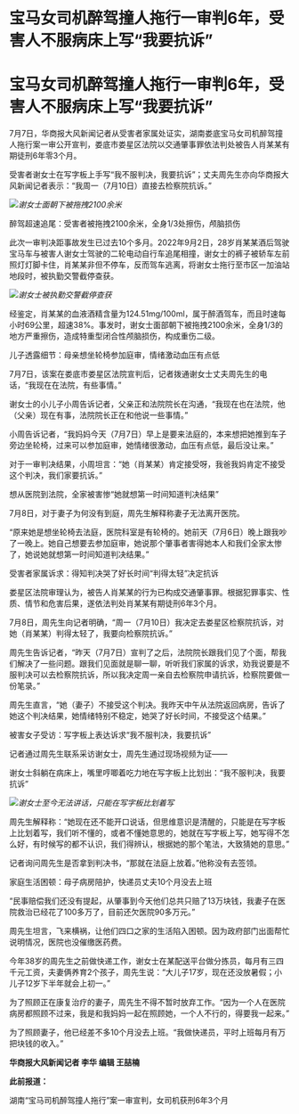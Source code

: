 # 宝马女司机醉驾撞人拖行一审判6年，受害人不服病床上写“我要抗诉”

# 宝马女司机醉驾撞人拖行一审判6年，受害人不服病床上写“我要抗诉”

7月7日，华商报大风新闻记者从受害者家属处证实，湖南娄底宝马女司机醉驾撞人拖行案一审公开宣判，娄底市娄星区法院以交通肇事罪依法判处被告人肖某某有期徒刑6年零3个月。

受害者谢女士在写字板上手写“我不服判决，我要抗诉”；丈夫周先生亦向华商报大风新闻记者表示：“我周一（7月10日）直接去检察院抗诉。”

![](https://inews.gtimg.com/om_bt/OmLClT5xPSsr_pvHjkGZLKWcGRG9P3XNt9RIucS9zJRukAA/1000)_谢女士面朝下被拖拽2100余米_

醉驾超速追尾：受害者被拖拽2100余米，全身1/3处擦伤，颅脑损伤

此次一审判决距事故发生已过去10个多月。2022年9月2日，28岁肖某某酒后驾驶宝马车与被害人谢女士驾驶的二轮电动自行车追尾相撞，谢女士的裤子被轿车左前照灯灯脚卡住，肖某某非但不停车，反而驾车逃离，将谢女士拖行至市区一加油站地段时，被执勤交警截停查获。

![](https://inews.gtimg.com/om_bt/OLL7fEEiMSMeGmmPsN8KkXdTexQ93SosCNTKzHmaX1JoIAA/1000)_谢女士被执勤交警截停查获_

经鉴定，肖某某的血液酒精含量为124.51mg/100ml，属于醉酒驾车，而且时速每小时69公里，超速38%。事发时，谢女士面部朝下被拖拽2100余米，全身1/3的地方严重擦伤，造成特重型闭合性颅脑损伤，构成重伤二级。

儿子透露细节：母亲想坐轮椅参加庭审，情绪激动血压有点低

7月7日，该案在娄底市娄星区法院宣判后，记者拨通谢女士丈夫周先生的电话，“我现在在法院，有些事情。”

谢女士的小儿子小周告诉记者，父亲正和法院院长在沟通，“我现在也在法院，他（父亲）现在有事，法院院长正在和他说一些事情。”

小周告诉记者，“我妈妈今天（7月7日）早上是要来法庭的，本来想把她推到车子旁边坐轮椅，过来可以参加庭审，她情绪很激动，血压有点低，最后没让来。”

对于一审判决结果，小周坦言：“她（肖某某）肯定接受呀，我爸我妈肯定不接受这个判决，我们家要抗诉。”

想从医院到法院，全家被害惨“她就想第一时间知道判决结果”

7月8日，对于妻子为何没有到庭，周先生解释称妻子无法离开医院。

“原来她是想坐轮椅去法庭，医院科室是有轮椅的。她前天（7月6日）晚上跟我吵了一晚上。她自己想要去参加庭审，她说那个肇事者害得她本人和我们全家太惨了，她说她就想第一时间知道判决结果。”

受害者家属诉求：得知判决哭了好长时间“判得太轻”决定抗诉

娄星区法院审理认为，被告人肖某某的行为已构成交通肇事罪。根据犯罪事实、性质、情节和危害后果，遂依法判处肖某某有期徒刑6年3个月。

7月8日，周先生向记者明确，“周一（7月10日）我决定去娄星区检察院抗诉，对她（肖某某）判得太轻了，我要向检察院抗诉。”

周先生告诉记者，“昨天（7月7日）宣判了之后，法院院长跟我们见了个面，帮我们解决了一些问题。跟我们见面就是聊一聊，听听我们家属的诉求，劝我说要是不服判决可以去检察院抗诉，所以我决定周一亲自去检察院申请抗诉，检察院要做一份笔录。”

周先生直言，“她（妻子）不接受这个判决。我昨天中午从法院返回病房，告诉了她这个判决结果，她情绪特别不稳定，她哭了好长时间，不接受这个结果。”

被害女子受访：写字板上表达诉求“我不服判决，我要抗诉”

记者通过周先生联系采访谢女士，周先生通过现场视频为证——

谢女士斜躺在病床上，嘴里哼唧着吃力地在写字板上比划出：“我不服判决，我要抗诉”

![](https://inews.gtimg.com/om_bt/O0qdRA3YUEHAJHMH5dqNbDUL9SQemAAiQrTG0VWvkbNRAAA/1000)_谢女士至今无法讲话，只能在写字板比划着写_

周先生解释称：“她现在还不能开口说话，但思维意识是清醒的，只能是在写字板上比划着写，我们听不懂的，或者不懂她意思的，她就在写字板上写，她写得不怎么好，有时候写的都不认识，我们得辨认，根据她的那个笔法，大致猜她的意思。”

记者询问周先生是否拿到判决书，“那就在法庭上放着。”他称没有去签领。

家庭生活困顿：母子病房陪护，快递员丈夫10个月没去上班

“民事赔偿我们还没有提起，从肇事到今天他们总共只赔了13万块钱，我妻子在医院救治已经花了100多万了，目前还欠医院90多万元。”

周先生坦言，飞来横祸，让他们四口之家的生活陷入困顿。因为政府部门出面帮忙说明情况，医院也没催缴医药费。

今年38岁的周先生之前做快递工作，谢女士在某配送平台做分拣员，每月有三四千元工资，夫妻俩养育2个孩子，周先生说：“大儿子17岁，现在还没放暑假；小儿子12岁下半年就会上初一。”

为了照顾正在康复治疗的妻子，周先生不得不暂时放弃工作。“因为一个人在医院病房都照顾不过来，我是和我妈妈一起在照顾她，一个人不行的，得要我一起来。”

为了照顾妻子，他已经差不多10个月没去上班。“我做快递员，平时上班每月有万把块钱的收入。”

**华商报大风新闻记者 李华 编辑 王喆楠**

**此前报道：**

湖南“宝马司机醉驾撞人拖行”案一审宣判，女司机获刑6年3个月

